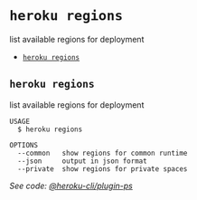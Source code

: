 `heroku regions`
================

list available regions for deployment

* [`heroku regions`](#heroku-regions)

## `heroku regions`

list available regions for deployment

```
USAGE
  $ heroku regions

OPTIONS
  --common   show regions for common runtime
  --json     output in json format
  --private  show regions for private spaces
```

_See code: [@heroku-cli/plugin-ps](https://github.com/heroku/cli/blob/v7.4.0/src/commands/regions.ts)_
